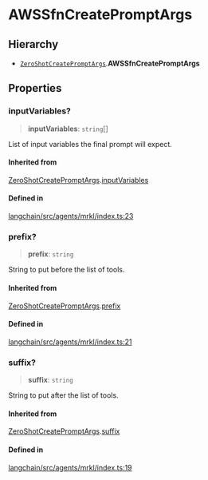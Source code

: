 AWSSfnCreatePromptArgs
======================

Hierarchy[](#hierarchy "Direct link to Hierarchy")
---------------------------------------------------

*   [`ZeroShotCreatePromptArgs`](/docs/api/agents/interfaces/ZeroShotCreatePromptArgs).**AWSSfnCreatePromptArgs**

Properties[](#properties "Direct link to Properties")
------------------------------------------------------

### inputVariables?[](#inputvariables "Direct link to inputVariables?")

> **inputVariables**: `string`\[\]

List of input variables the final prompt will expect.

#### Inherited from[](#inherited-from "Direct link to Inherited from")

[ZeroShotCreatePromptArgs](/docs/api/agents/interfaces/ZeroShotCreatePromptArgs).[inputVariables](/docs/api/agents/interfaces/ZeroShotCreatePromptArgs#inputvariables)

#### Defined in[](#defined-in "Direct link to Defined in")

[langchain/src/agents/mrkl/index.ts:23](https://github.com/hwchase17/langchainjs/blob/1c1274d/langchain/src/agents/mrkl/index.ts#L23)

### prefix?[](#prefix "Direct link to prefix?")

> **prefix**: `string`

String to put before the list of tools.

#### Inherited from[](#inherited-from-1 "Direct link to Inherited from")

[ZeroShotCreatePromptArgs](/docs/api/agents/interfaces/ZeroShotCreatePromptArgs).[prefix](/docs/api/agents/interfaces/ZeroShotCreatePromptArgs#prefix)

#### Defined in[](#defined-in-1 "Direct link to Defined in")

[langchain/src/agents/mrkl/index.ts:21](https://github.com/hwchase17/langchainjs/blob/1c1274d/langchain/src/agents/mrkl/index.ts#L21)

### suffix?[](#suffix "Direct link to suffix?")

> **suffix**: `string`

String to put after the list of tools.

#### Inherited from[](#inherited-from-2 "Direct link to Inherited from")

[ZeroShotCreatePromptArgs](/docs/api/agents/interfaces/ZeroShotCreatePromptArgs).[suffix](/docs/api/agents/interfaces/ZeroShotCreatePromptArgs#suffix)

#### Defined in[](#defined-in-2 "Direct link to Defined in")

[langchain/src/agents/mrkl/index.ts:19](https://github.com/hwchase17/langchainjs/blob/1c1274d/langchain/src/agents/mrkl/index.ts#L19)